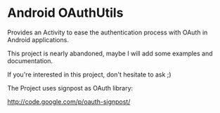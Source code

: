 Android OAuthUtils
==================

Provides an Activity to ease the authentication process with OAuth in Android applications.

This project is nearly abandoned, maybe I will add some examples and documentation.

If you're interested in this project, don't hesitate to ask ;) 

The Project uses signpost as OAuth library:

http://code.google.com/p/oauth-signpost/